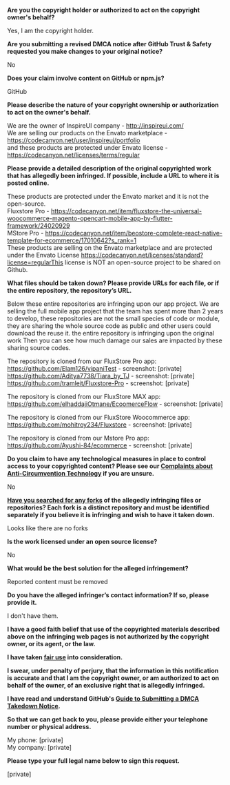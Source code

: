 **Are you the copyright holder or authorized to act on the copyright owner's behalf?**

Yes, I am the copyright holder.

**Are you submitting a revised DMCA notice after GitHub Trust & Safety requested you make changes to your original notice?**

No

**Does your claim involve content on GitHub or npm.js?**

GitHub

**Please describe the nature of your copyright ownership or authorization to act on the owner's behalf.**

We are the owner of InspireUI company - http://inspireui.com/  
We are selling our products on the Envato marketplace - https://codecanyon.net/user/inspireui/portfolio  
and these products are protected under Envato license - https://codecanyon.net/licenses/terms/regular

**Please provide a detailed description of the original copyrighted work that has allegedly been infringed. If possible, include a URL to where it is posted online.**

These products are protected under the Envato market and it is not the open-source.  
Fluxstore Pro - https://codecanyon.net/item/fluxstore-the-universal-woocommerce-magento-opencart-mobile-app-by-flutter-framework/24020929  
MStore Pro - https://codecanyon.net/item/beostore-complete-react-native-template-for-ecommerce/17010642?s_rank=1  
These products are selling on the Envato marketplace and are protected under the Envato License https://codecanyon.net/licenses/standard?license=regularThis license is NOT an open-source project to be shared on Github.

**What files should be taken down? Please provide URLs for each file, or if the entire repository, the repository’s URL.**

Below these entire repositories are infringing upon our app project.
We are selling the full mobile app project that the team has spent more than 2 years to develop, these repositories are not the small species of code or module, they are sharing the whole source code as public and other users could download the reuse it. the entire repository is infringing upon the original work
Then you can see how much damage our sales are impacted by these sharing source codes.

The repository is cloned from our FluxStore Pro app:  
https://github.com/Elam126/vipaniTest - screenshot: [private]  
https://github.com/Aditya7738/Tiara_by_TJ - screenshot: [private]  
https://github.com/tramleit/Fluxstore-Pro - screenshot: [private]  

The repository is cloned from our FluxStore MAX app:
https://github.com/elhaddajiOtmane/EcoomerceFlow - screenshot: [private]

The repository is cloned from our FluxStore Woocommerce app:
https://github.com/mohitroy234/Fluxstore - screenshot: [private]  

The repository is cloned from our Mstore Pro app:
https://github.com/Ayushi-84/ecommerce - screenshot: [private]

**Do you claim to have any technological measures in place to control access to your copyrighted content? Please see our <a href="https://docs.github.com/articles/guide-to-submitting-a-dmca-takedown-notice#complaints-about-anti-circumvention-technology">Complaints about Anti-Circumvention Technology</a> if you are unsure.**

No

**<a href="https://docs.github.com/articles/dmca-takedown-policy#b-what-about-forks-or-whats-a-fork">Have you searched for any forks</a> of the allegedly infringing files or repositories? Each fork is a distinct repository and must be identified separately if you believe it is infringing and wish to have it taken down.**

Looks like there are no forks

**Is the work licensed under an open source license?**

No

**What would be the best solution for the alleged infringement?**

Reported content must be removed

**Do you have the alleged infringer’s contact information? If so, please provide it.**

I don't have them.

**I have a good faith belief that use of the copyrighted materials described above on the infringing web pages is not authorized by the copyright owner, or its agent, or the law.**

**I have taken <a href="https://www.lumendatabase.org/topics/22">fair use</a> into consideration.**

**I swear, under penalty of perjury, that the information in this notification is accurate and that I am the copyright owner, or am authorized to act on behalf of the owner, of an exclusive right that is allegedly infringed.**

**I have read and understand GitHub's <a href="https://docs.github.com/articles/guide-to-submitting-a-dmca-takedown-notice/">Guide to Submitting a DMCA Takedown Notice</a>.**

**So that we can get back to you, please provide either your telephone number or physical address.**

My phone: [private]  
My company: [private]  

**Please type your full legal name below to sign this request.**

[private]  
